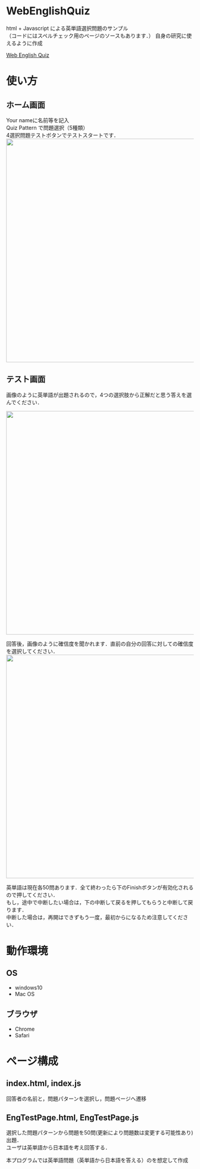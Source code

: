 # WebEnglishQuiz
html + Javascript による英単語選択問題のサンプル  
（コードにはスペルチェック用のページのソースもあります．）
自身の研究に使えるように作成  

[Web English Quiz](https://place-fa652.web.app/)
# 使い方
## ホーム画面
Your nameに名前等を記入  
Quiz Pattern で問題選択（5種類）  
4選択問題テストボタンでテストスタートです．  
<img width="600" src="https://user-images.githubusercontent.com/53263220/110059645-f813f500-7da7-11eb-9428-d083102479fd.png"/>
## テスト画面
画像のように英単語が出題されるので，4つの選択肢から正解だと思う答えを選んでください．  

<img width="600" src="https://user-images.githubusercontent.com/53263220/110059658-f9ddb880-7da7-11eb-93b4-f90e34fb6ede.png"/>

回答後，画像のように確信度を聞かれます．直前の自分の回答に対しての確信度を選択してください．  
<img width="600" src="https://user-images.githubusercontent.com/53263220/110059662-fc401280-7da7-11eb-8a85-9f3caa7ce28f.png"/>

英単語は現在各50問あります．全て終わったら下のFinishボタンが有効化されるので押してください．  
もし，途中で中断したい場合は，下の中断して戻るを押してもらうと中断して戻ります．  
中断した場合は，再開はできずもう一度，最初からになるため注意してください．

# 動作環境
## OS
- windows10
- Mac OS
## ブラウザ
- Chrome
- Safari
# ページ構成
## index.html, index.js
回答者の名前と，問題パターンを選択し，問題ページへ遷移

## EngTestPage.html, EngTestPage.js
選択した問題パターンから問題を50問(更新により問題数は変更する可能性あり)出題．  
ユーザは英単語から日本語を考え回答する．

本プログラムでは英単語問題（英単語から日本語を答える）のを想定して作成
